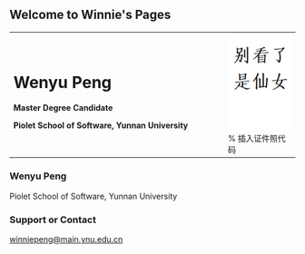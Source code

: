 ## Welcome to Winnie's Pages

<table border="0">
  <tr>
    <td width="75%">
      <h1>Wenyu Peng</h1>
      <p><b>Master Degree Candidate</b></p>
      <p><b>Piolet School of Software, Yunnan University</b></p>
    </td>
    <td width="25%">
      <img src="./xiaopeng.PNG" width="100%">      % 插入证件照代码
    </td>
  </tr>
</table>

### Wenyu Peng

Piolet School of Software, Yunnan University



### Support or Contact

winniepeng@main.ynu.edu.cn
